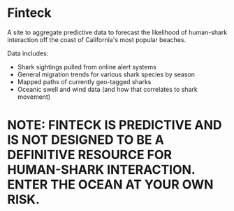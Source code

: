 # Finteck

A site to aggregate predictive data to forecast the likelihood of human-shark interaction off the coast of California's most popular beaches.

Data includes:

- Shark sightings pulled from online alert systems
- General migration trends for various shark species by season
- Mapped paths of currently geo-tagged sharks
- Oceanic swell and wind data (and how that correlates to shark movement)

# NOTE: FINTECK IS PREDICTIVE AND IS NOT DESIGNED TO BE A DEFINITIVE RESOURCE FOR HUMAN-SHARK INTERACTION. ENTER THE OCEAN AT YOUR OWN RISK.

